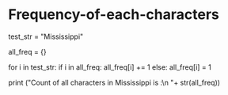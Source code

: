 # Frequency-of-each-characters
test_str = "Mississippi"

all_freq = {}
  
for i in test_str:
    if i in all_freq:
        all_freq[i] += 1
    else:
        all_freq[i] = 1
 
print ("Count of all characters in Mississippi is :\n "+  str(all_freq))
